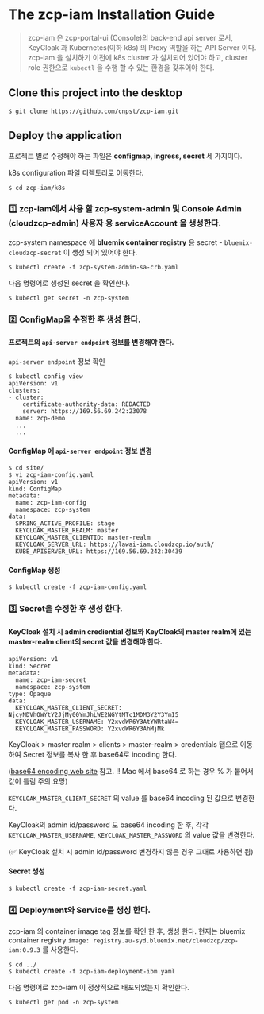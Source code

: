 # The zcp-iam Installation Guide

> zcp-iam 은 zcp-portal-ui (Console)의 back-end api server 로서, KeyCloak 과 Kubernetes(이하 k8s) 의 Proxy 역할을 하는 API Server 이다.
> zcp-iam 을 설치하기 이전에 k8s cluster 가 설치되어 있어야 하고, cluster role 권한으로 `kubectl` 을 수행 할 수 있는 환경을 갖추어야 한다.

## Clone this project into the desktop
```
$ git clone https://github.com/cnpst/zcp-iam.git
```

## Deploy the application
프로젝트 별로 수정해야 하는 파일은 **configmap, ingress, secret** 세 가지이다.

k8s configuration 파일 디렉토리로 이동한다.

```
$ cd zcp-iam/k8s
```

### :one: zcp-iam에서 사용 할 zcp-system-admin 및 Console Admin (cloudzcp-admin) 사용자 용 serviceAccount 을 생성한다.
zcp-system namespace 에 **bluemix container registry** 용 secret - `bluemix-cloudzcp-secret` 이 생성 되어 있어야 한다.

```
$ kubectl create -f zcp-system-admin-sa-crb.yaml
```

다음 명령어로 생성된 secret 을 확인한다.
```
$ kubectl get secret -n zcp-system
```

### :two: ConfigMap을 수정한 후 생성 한다.
#### 프로젝트의 `api-server endpoint` 정보를 변경해야 한다.

`api-server endpoint` 정보 확인
```
$ kubectl config view
apiVersion: v1
clusters:
- cluster:
    certificate-authority-data: REDACTED
    server: https://169.56.69.242:23078
  name: zcp-demo
  ...
  ...
```

#### ConfigMap 에 `api-server endpoint` 정보 변경
```
$ cd site/
$ vi zcp-iam-config.yaml
apiVersion: v1
kind: ConfigMap
metadata:
  name: zcp-iam-config
  namespace: zcp-system
data:
  SPRING_ACTIVE_PROFILE: stage
  KEYCLOAK_MASTER_REALM: master
  KEYCLOAK_MASTER_CLIENTID: master-realm
  KEYCLOAK_SERVER_URL: https://lawai-iam.cloudzcp.io/auth/
  KUBE_APISERVER_URL: https://169.56.69.242:30439
```

#### ConfigMap 생성
```
$ kubectl create -f zcp-iam-config.yaml
```
### :three: Secret을 수정한 후 생성 한다.

#### KeyCloak 설치 시 admin crediential 정보와 KeyCloak의 master realm에 있는 master-realm client의 secret 값을 변경해야 한다. 

```
apiVersion: v1
kind: Secret
metadata:
  name: zcp-iam-secret
  namespace: zcp-system
type: Opaque
data:
  KEYCLOAK_MASTER_CLIENT_SECRET: NjcyNDVhOWYtY2JjMy00YmJhLWE2NGYtMTc1MDM3Y2Y3YmI5  
  KEYCLOAK_MASTER_USERNAME: Y2xvdWR6Y3AtYWRtaW4=
  KEYCLOAK_MASTER_PASSWORD: Y2xvdWR6Y3AhMjMk
```

KeyCloak > master realm > clients > master-realm > credentials 탭으로 이동하여 Secret 정보를 복사 한 후 base64로 incoding 한다.

([base64 encoding web site](https://www.base64encode.org/) 참고. :bangbang: Mac 에서 base64 로 하는 경우 % 가 붙어서 값이 틀림 주의 요망)

`KEYCLOAK_MASTER_CLIENT_SECRET` 의 value 를 base64 incoding 된 값으로 변경한다.

KeyCloak의 admin id/password 도 base64 incoding 한 후, 각각 `KEYCLOAK_MASTER_USERNAME`, `KEYCLOAK_MASTER_PASSWORD` 의 value 값을 변경한다.

(:white_check_mark: KeyCloak 설치 시 admin id/password 변경하지 않은 경우 그대로 사용하면 됨)

#### Secret 생성

```
$ kubectl create -f zcp-iam-secret.yaml
```

### :four: Deployment와 Service를 생성 한다.
zcp-iam 의 container image tag 정보를 확인 한 후, 생성 한다.
현재는 bluemix container registry `image: registry.au-syd.bluemix.net/cloudzcp/zcp-iam:0.9.3` 를 사용한다.
```
$ cd ../
$ kubectl create -f zcp-iam-deployment-ibm.yaml
```

다음 명령어로 zcp-iam 이 정상적으로 배포되었는지 확인한다.
```
$ kubectl get pod -n zcp-system
```
